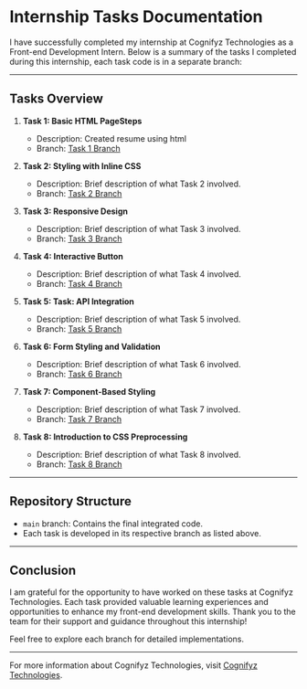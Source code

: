 # Internship Tasks Documentation

I have successfully completed my internship at Cognifyz Technologies as a Front-end Development Intern. Below is a summary of the tasks I completed during this internship, each task code is in a separate branch:

---

## Tasks Overview

1. **Task 1: Basic HTML PageSteps**

   - Description: Created resume using html
   - Branch: [Task 1 Branch](link-to-task-1-branch)

2. **Task 2: Styling with Inline CSS**

   - Description: Brief description of what Task 2 involved.
   - Branch: [Task 2 Branch](link-to-task-2-branch)

3. **Task 3: Responsive Design**

   - Description: Brief description of what Task 3 involved.
   - Branch: [Task 3 Branch](link-to-task-3-branch)

4. **Task 4: Interactive Button**

   - Description: Brief description of what Task 4 involved.
   - Branch: [Task 4 Branch](link-to-task-4-branch)

5. **Task 5: Task: API Integration**

   - Description: Brief description of what Task 5 involved.
   - Branch: [Task 5 Branch](link-to-task-5-branch)

6. **Task 6: Form Styling and Validation**

   - Description: Brief description of what Task 6 involved.
   - Branch: [Task 6 Branch](link-to-task-6-branch)

7. **Task 7: Component-Based Styling**

   - Description: Brief description of what Task 7 involved.
   - Branch: [Task 7 Branch](link-to-task-7-branch)

8. **Task 8: Introduction to CSS Preprocessing**
   - Description: Brief description of what Task 8 involved.
   - Branch: [Task 8 Branch](link-to-task-8-branch)

---

## Repository Structure

- `main` branch: Contains the final integrated code.
- Each task is developed in its respective branch as listed above.

---

## Conclusion

I am grateful for the opportunity to have worked on these tasks at Cognifyz Technologies. Each task provided valuable learning experiences and opportunities to enhance my front-end development skills. Thank you to the team for their support and guidance throughout this internship!

Feel free to explore each branch for detailed implementations.

---

For more information about Cognifyz Technologies, visit [Cognifyz Technologies](http://www.cognifyz.com).
